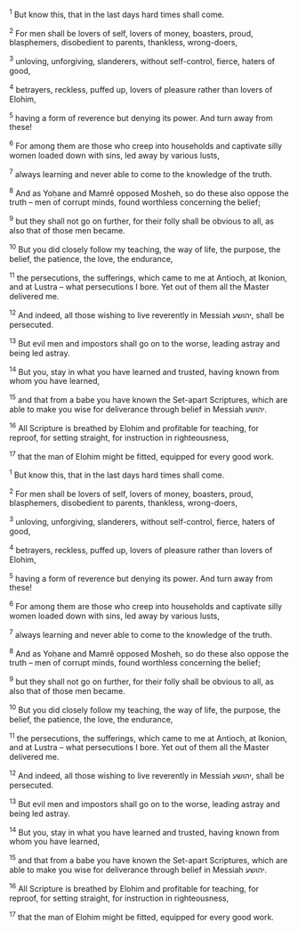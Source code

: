 <sup>1</sup> But know this, that in the last days hard times shall come.

<sup>2</sup> For men shall be lovers of self, lovers of money, boasters, proud, blasphemers, disobedient to parents, thankless, wrong-doers,

<sup>3</sup> unloving, unforgiving, slanderers, without self-control, fierce, haters of good,

<sup>4</sup> betrayers, reckless, puffed up, lovers of pleasure rather than lovers of Elohim,

<sup>5</sup> having a form of reverence but denying its power. And turn away from these!

<sup>6</sup> For among them are those who creep into households and captivate silly women loaded down with sins, led away by various lusts,

<sup>7</sup> always learning and never able to come to the knowledge of the truth.

<sup>8</sup> And as Yoḥane and Mamrĕ opposed Mosheh, so do these also oppose the truth – men of corrupt minds, found worthless concerning the belief;

<sup>9</sup> but they shall not go on further, for their folly shall be obvious to all, as also that of those men became.

<sup>10</sup> But you did closely follow my teaching, the way of life, the purpose, the belief, the patience, the love, the endurance,

<sup>11</sup> the persecutions, the sufferings, which came to me at Antioch, at Ikonion, and at Lustra – what persecutions I bore. Yet out of them all the Master delivered me.

<sup>12</sup> And indeed, all those wishing to live reverently in Messiah יהושע, shall be persecuted.

<sup>13</sup> But evil men and impostors shall go on to the worse, leading astray and being led astray.

<sup>14</sup> But you, stay in what you have learned and trusted, having known from whom you have learned,

<sup>15</sup> and that from a babe you have known the Set-apart Scriptures, which are able to make you wise for deliverance through belief in Messiah יהושע.

<sup>16</sup> All Scripture is breathed by Elohim and profitable for teaching, for reproof, for setting straight, for instruction in righteousness,

<sup>17</sup> that the man of Elohim might be fitted, equipped for every good work.

<sup>1</sup> But know this, that in the last days hard times shall come.

<sup>2</sup> For men shall be lovers of self, lovers of money, boasters, proud, blasphemers, disobedient to parents, thankless, wrong-doers,

<sup>3</sup> unloving, unforgiving, slanderers, without self-control, fierce, haters of good,

<sup>4</sup> betrayers, reckless, puffed up, lovers of pleasure rather than lovers of Elohim,

<sup>5</sup> having a form of reverence but denying its power. And turn away from these!

<sup>6</sup> For among them are those who creep into households and captivate silly women loaded down with sins, led away by various lusts,

<sup>7</sup> always learning and never able to come to the knowledge of the truth.

<sup>8</sup> And as Yoḥane and Mamrĕ opposed Mosheh, so do these also oppose the truth – men of corrupt minds, found worthless concerning the belief;

<sup>9</sup> but they shall not go on further, for their folly shall be obvious to all, as also that of those men became.

<sup>10</sup> But you did closely follow my teaching, the way of life, the purpose, the belief, the patience, the love, the endurance,

<sup>11</sup> the persecutions, the sufferings, which came to me at Antioch, at Ikonion, and at Lustra – what persecutions I bore. Yet out of them all the Master delivered me.

<sup>12</sup> And indeed, all those wishing to live reverently in Messiah יהושע, shall be persecuted.

<sup>13</sup> But evil men and impostors shall go on to the worse, leading astray and being led astray.

<sup>14</sup> But you, stay in what you have learned and trusted, having known from whom you have learned,

<sup>15</sup> and that from a babe you have known the Set-apart Scriptures, which are able to make you wise for deliverance through belief in Messiah יהושע.

<sup>16</sup> All Scripture is breathed by Elohim and profitable for teaching, for reproof, for setting straight, for instruction in righteousness,

<sup>17</sup> that the man of Elohim might be fitted, equipped for every good work.

